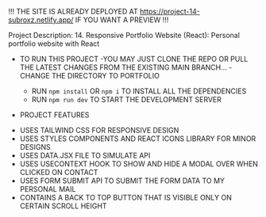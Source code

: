 !!!
THE SITE IS ALREADY DEPLOYED AT https://project-14-subroxz.netlify.app/ IF YOU WANT A PREVIEW
!!!

Project Description: 14. Responsive Portfolio Website (React): Personal portfolio website with React

- TO RUN THIS PROJECT
  -YOU MAY JUST CLONE THE REPO OR PULL THE LATEST CHANGES FROM THE EXISTING MAIN BRANCH...
  -CHANGE THE DIRECTORY TO PORTFOLIO

  - RUN `npm install` OR `npm i` TO INSTALL ALL THE DEPENDENCIES
  - RUN `npm run dev` TO START THE DEVELOPMENT SERVER

- PROJECT FEATURES

* USES TAILWIND CSS FOR RESPONSIVE DESIGN
* USES STYLES COMPONENTS AND REACT ICONS LIBRARY FOR MINOR DESIGNS
* USES DATA.JSX FILE TO SIMULATE API
* USES USECONTEXT HOOK TO SHOW AND HIDE A MODAL OVER WHEN CLICKED ON CONTACT
* USES FORM SUBMIT API TO SUBMIT THE FORM DATA TO MY PERSONAL MAIL
* CONTAINS A BACK TO TOP BUTTON THAT IS VISIBLE ONLY ON CERTAIN SCROLL HEIGHT
